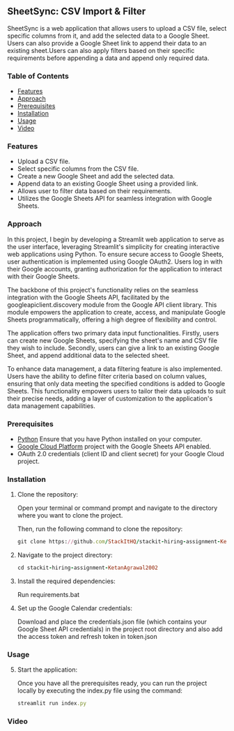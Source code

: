 ## SheetSync: CSV Import & Filter
SheetSync is a web application that allows users to upload a CSV file, select specific columns from it, and add the selected data to a Google Sheet. Users can also provide a Google Sheet link to append their data to an existing sheet.Users can also apply filters based on their specific requirements before appending a data and append only required data.
### Table of Contents

- [Features](#features)
- [Approach](#Approach)
- [Prerequisites](#prerequisites)
- [Installation](#installation)
- [Usage](#usage)
- [Video](#Video)


### Features

- Upload a CSV file.
- Select specific columns from the CSV file.
- Create a new Google Sheet and add the selected data.
- Append data to an existing Google Sheet using a provided link.
- Allows user to filter data based on their requirements.
- Utilizes the Google Sheets API for seamless integration with Google Sheets.


### Approach
In this project, I begin by developing a Streamlit web application to serve as the user interface, leveraging Streamlit's simplicity for creating interactive web applications using Python. To ensure secure access to Google Sheets, user authentication is implemented using Google OAuth2. Users log in with their Google accounts, granting authorization for the application to interact with their Google Sheets.

The backbone of this project's functionality relies on the seamless integration with the Google Sheets API, facilitated by the googleapiclient.discovery module from the Google API client library. This module empowers the application to create, access, and manipulate Google Sheets programmatically, offering a high degree of flexibility and control.

The application offers two primary data input functionalities. Firstly, users can create new Google Sheets, specifying the sheet's name and CSV file they wish to include. Secondly, users can give a link to an existing Google Sheet, and append additional data to the selected sheet.

To enhance data management, a data filtering feature is also implemented. Users have the ability to define filter criteria based on column values, ensuring that only data meeting the specified conditions is added to Google Sheets. This functionality empowers users to tailor their data uploads to suit their precise needs, adding a layer of customization to the application's data management capabilities.
  

### Prerequisites

- [Python](https://www.python.org/) Ensure that you have Python installed on your computer.
- [Google Cloud Platform](https://cloud.google.com/) project with the Google Sheets API enabled.
- OAuth 2.0 credentials (client ID and client secret) for your Google Cloud project.

### Installation

1. Clone the repository:

    Open your terminal or command prompt and navigate to the directory where you want to clone the project. 

    Then, run the following command to clone the repository:
    ```ruby
    git clone https://github.com/StackItHQ/stackit-hiring-assignment-KetanAgrawal2002.git
    ```

3. Navigate to the project directory:
   
    ```ruby
    cd stackit-hiring-assignment-KetanAgrawal2002
    ```

4. Install the required dependencies:

     Run requirements.bat


6. Set up the Google Calendar credentials:
     
    Download and place the credentials.json file (which contains your Google Sheet API credentials) in the project root directory and also add the access token and refresh token in token.json

### Usage
5. Start the application:

     Once you have all the prerequisites ready, you can run the project locally by executing the index.py file using the command:  

    ```ruby
    streamlit run index.py
    ```


### Video





